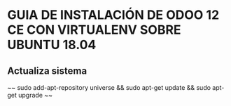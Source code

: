 # GUIA DE INSTALACIÓN DE ODOO 12 CE CON VIRTUALENV SOBRE UBUNTU 18.04
##
## Actualiza sistema
~~
  sudo add-apt-repository universe && sudo apt-get update && sudo apt-get upgrade
~~
